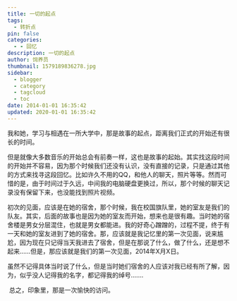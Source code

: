 ```yaml
---
title: 一切的起点
tags:
  - 转折点
pin: false
categories:
  - - 回忆
description: 一切的起点
author: 饲养员
thumbnail: 1579189836278.jpg
sidebar:
  - blogger
  - category
  - tagcloud
  - toc
date: 2014-01-01 16:35:42
updated: 2020-01-01 16:35:42
---
```


​	我和她，学习与相遇在一所大学中，那是故事的起点，距离我们正式的开始还有很长的时间。

​	但是就像大多数音乐的开始总会有前奏一样，这也是故事的起始。其实找这段时间的开始并不容易，因为那个时候我们还没有认识，没有直接的记录，只是通过其他的方式来找寻这段回忆。比如许久不用的QQ，和他人的聊天，照片等等。然而可惜的是，由于时间过于久远，中间我的电脑硬盘更换过，所以，那个时候的聊天记录没有保留下来，也没能找到照片视频。

​	初次的见面，应该是在她的宿舍，那个时候，我在校国旗队里，她的室友是我们的队友。其实，后面的故事也是因为她的室友而开始，想来也是很有趣。当时她的宿舍楼是男女分层混住，也就是男女都能进。我的好奇心蹭蹭的，过程不提，终于有一天和她的室友进到了她的宿舍。那，应该就是我记忆里的第一次见面，说来尴尬，因为现在只记得当天我进去了宿舍，但是在那说了什么，做了什么，还是想不起来……但是，那应该就是我们的第一次见面，2014年X月X日。

​	虽然不记得具体当时说了什么，但是当时她们宿舍的人应该对我已经有所了解，因为，似乎没人记得我的名字，都记得我的绰号.......

​	总之，印象里，那是一次愉快的访问。